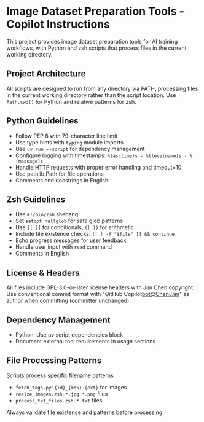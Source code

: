 # Image Dataset Preparation Tools - Copilot Instructions

This project provides image dataset preparation tools for AI training workflows, with Python and zsh scripts that process files in the current working directory.

## Project Architecture

All scripts are designed to run from any directory via PATH, processing files in the current working directory rather than the script location. Use `Path.cwd()` for Python and relative patterns for zsh.

## Python Guidelines

- Follow PEP 8 with 79-character line limit
- Use type hints with `typing` module imports
- Use `uv run --script` for dependency management
- Configure logging with timestamps: `%(asctime)s - %(levelname)s - %(message)s`
- Handle HTTP requests with proper error handling and timeout=10
- Use pathlib.Path for file operations
- Comments and docstrings in English

## Zsh Guidelines

- Use `#!/bin/zsh` shebang
- Set `setopt nullglob` for safe glob patterns
- Use `[[ ]]` for conditionals, `(( ))` for arithmetic
- Include file existence checks: `[[ ! -f "$file" ]] && continue`
- Echo progress messages for user feedback
- Handle user input with `read` command
- Comments in English

## License & Headers

All files include GPL-3.0-or-later license headers with Jim Chen copyright. Use conventional commit format with "GitHub Copilot<bot@ChenJ.im>" as author when committing (committer unchanged).

## Dependency Management

- Python: Use uv script dependencies block
- Document external tool requirements in usage sections

## File Processing Patterns

Scripts process specific filename patterns:
- `fetch_tags.py`: `{id}_{md5}.{ext}` for images
- `resize_images.zsh`: `*.jpg *.png` files
- `process_txt_files.zsh`: `*.txt` files

Always validate file existence and patterns before processing.
